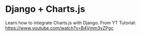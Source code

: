 
# Django + Charts.js
Learn how to integrate Charts.js with Django.
From YT Tutorial: https://www.youtube.com/watch?v=B4Vmm3yZPgc
